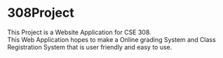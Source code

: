 308Project
==========
This Project is a Website Application for CSE 308.  
This Web Application hopes to make a Online grading System and Class Registration System that is user friendly
and easy to use.
